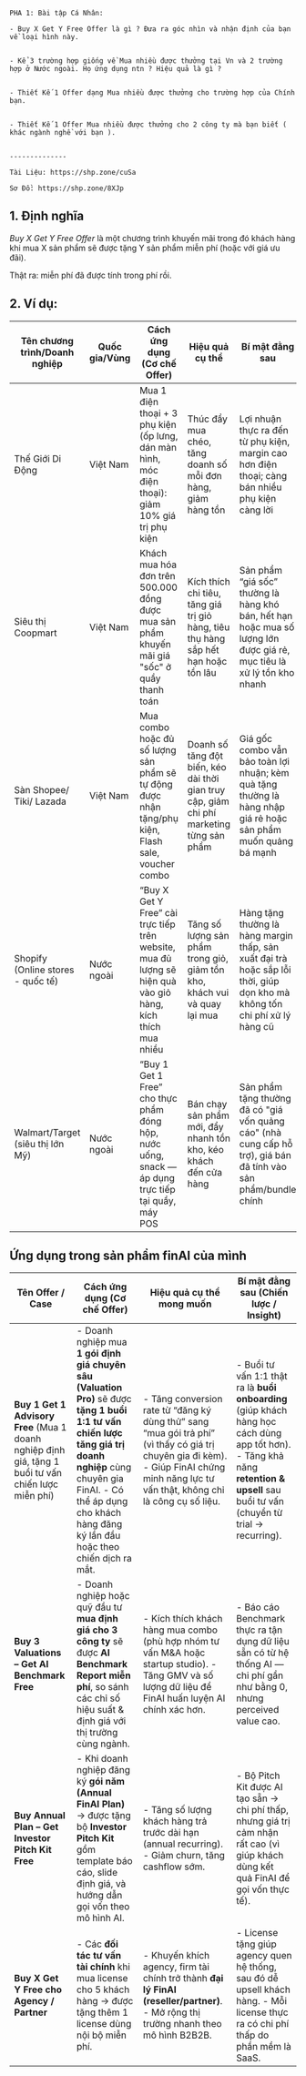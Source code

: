 ```
PHA 1: Bài tập Cá Nhân:

- Buy X Get Y Free Offer là gì ? Đưa ra góc nhìn và nhận định của bạn về loại hình này.
    

- Kể 3 trường hợp giống về Mua nhiều được thưởng tại Vn và 2 trường hợp ở Nước ngoài. Họ ứng dụng ntn ? Hiệu quả là gì ?
    

- Thiết Kế 1 Offer dạng Mua nhiều được thưởng cho trường hợp của Chính bạn.
    

- Thiết Kế 1 Offer Mua nhiều được thưởng cho 2 công ty mà bạn biết ( khác ngành nghề với bạn ).
    

--------------

Tài Liệu: https://shp.zone/cuSa

Sơ Đồ: https://shp.zone/8XJp
```

## 1. Định nghĩa 
_Buy X Get Y Free Offer_ là một chương trình khuyến mãi trong đó khách hàng khi mua X sản phẩm sẽ được tặng Y sản phẩm miễn phí (hoặc với giá ưu đãi). 

Thật ra: miễn phí đã được tính trong phí rồi. 

## 2. Ví dụ: 

| **Tên chương trình/Doanh nghiệp** | **Quốc gia/Vùng** | **Cách ứng dụng (Cơ chế Offer)**                                                                           | **Hiệu quả cụ thể**                                                                      | **Bí mật đằng sau**                                                                                                       |
| --------------------------------- | ----------------- | ---------------------------------------------------------------------------------------------------------- | ---------------------------------------------------------------------------------------- | ------------------------------------------------------------------------------------------------------------------------- |
| Thế Giới Di Động                  | Việt Nam          | Mua 1 điện thoại + 3 phụ kiện (ốp lưng, dán màn hình, móc điện thoại): giảm 10% giá trị phụ kiện           | Thúc đẩy mua chéo, tăng doanh số mỗi đơn hàng, giảm hàng tồn                             | Lợi nhuận thực ra đến từ phụ kiện, margin cao hơn điện thoại; càng bán nhiều phụ kiện càng lời                            |
| Siêu thị Coopmart                 | Việt Nam          | Khách mua hóa đơn trên 500.000 đồng được mua sản phẩm khuyến mãi giá "sốc" ở quầy thanh toán               | Kích thích chi tiêu, tăng giá trị giỏ hàng, tiêu thụ hàng sắp hết hạn hoặc tồn lâu       | Sản phẩm “giá sốc” thường là hàng khó bán, hết hạn hoặc mua số lượng lớn được giá rẻ, mục tiêu là xử lý tồn kho nhanh     |
| Sàn Shopee/ Tiki/ Lazada          | Việt Nam          | Mua combo hoặc đủ số lượng sản phẩm sẽ tự động được nhận tặng/phụ kiện, Flash sale, voucher combo          | Doanh số tăng đột biến, kéo dài thời gian truy cập, giảm chi phí marketing từng sản phẩm | Giá gốc combo vẫn bảo toàn lợi nhuận; kèm quà tặng thường là hàng nhập giá rẻ hoặc sản phẩm muốn quảng bá mạnh            |
| Shopify (Online stores - quốc tế) | Nước ngoài        | “Buy X Get Y Free” cài trực tiếp trên website, mua đủ lượng sẽ hiện quà vào giỏ hàng, kích thích mua nhiều | Tăng số lượng sản phẩm trong giỏ, giảm tồn kho, khách vui và quay lại mua                | Hàng tặng thường là hàng margin thấp, sản xuất đại trà hoặc sắp lỗi thời, giúp dọn kho mà không tốn chi phí xử lý hàng cũ |
| Walmart/Target (siêu thị lớn Mỹ)  | Nước ngoài        | “Buy 1 Get 1 Free” cho thực phẩm đóng hộp, nước uống, snack — áp dụng trực tiếp tại quầy, máy POS          | Bán chạy sản phẩm mới, đẩy nhanh tồn kho, kéo khách đến cửa hàng                         | Sản phẩm tặng thường đã có "giá vốn quảng cáo" (nhà cung cấp hỗ trợ), giá bán đã tính vào sản phẩm/bundle chính           |


## Ứng dụng trong sản phẩm finAI của mình 

| **Tên Offer / Case**                                                                                | **Cách ứng dụng (Cơ chế Offer)**                                                                                                                                                                                                             | **Hiệu quả cụ thể mong muốn**                                                                                                                                                           | **Bí mật đằng sau (Chiến lược / Insight)**                                                                                                                                          |
| --------------------------------------------------------------------------------------------------- | -------------------------------------------------------------------------------------------------------------------------------------------------------------------------------------------------------------------------------------------- | --------------------------------------------------------------------------------------------------------------------------------------------------------------------------------------- | ----------------------------------------------------------------------------------------------------------------------------------------------------------------------------------- |
| **Buy 1 Get 1 Advisory Free** (Mua 1 doanh nghiệp định giá, tặng 1 buổi tư vấn chiến lược miễn phí) | - Doanh nghiệp mua **1 gói định giá chuyên sâu (Valuation Pro)** sẽ được **tặng 1 buổi 1:1 tư vấn chiến lược tăng giá trị doanh nghiệp** cùng chuyên gia FinAI. - Có thể áp dụng cho khách hàng đăng ký lần đầu hoặc theo chiến dịch ra mắt. | - Tăng conversion rate từ “đăng ký dùng thử” sang “mua gói trả phí” (vì thấy có giá trị chuyên gia đi kèm). - Giúp FinAI chứng minh năng lực tư vấn thật, không chỉ là công cụ số liệu. | - Buổi tư vấn 1:1 thật ra là **buổi onboarding** (giúp khách hàng học cách dùng app tốt hơn). - Tăng khả năng **retention & upsell** sau buổi tư vấn (chuyển từ trial → recurring). |
| **Buy 3 Valuations – Get AI Benchmark Free**                                                        | - Doanh nghiệp hoặc quỹ đầu tư **mua định giá cho 3 công ty** sẽ được **AI Benchmark Report miễn phí**, so sánh các chỉ số hiệu suất & định giá với thị trường cùng ngành.                                                                   | - Kích thích khách hàng mua combo (phù hợp nhóm tư vấn M&A hoặc startup studio). - Tăng GMV và số lượng dữ liệu để FinAI huấn luyện AI chính xác hơn.                                   | - Báo cáo Benchmark thực ra tận dụng dữ liệu sẵn có từ hệ thống AI — chi phí gần như bằng 0, nhưng perceived value cao.                                                             |
| **Buy Annual Plan – Get Investor Pitch Kit Free**                                                   | - Khi doanh nghiệp đăng ký **gói năm (Annual FinAI Plan)** → được tặng bộ **Investor Pitch Kit** gồm template báo cáo, slide định giá, và hướng dẫn gọi vốn theo mô hình AI.                                                                 | - Tăng số lượng khách hàng trả trước dài hạn (annual recurring). - Giảm churn, tăng cashflow sớm.                                                                                       | - Bộ Pitch Kit được AI tạo sẵn → chi phí thấp, nhưng giá trị cảm nhận rất cao (vì giúp khách dùng kết quả FinAI để gọi vốn thực tế).                                                |
| **Buy X Get Y Free cho Agency / Partner**                                                           | - Các **đối tác tư vấn tài chính** khi mua license cho 5 khách hàng → được tặng thêm 1 license dùng nội bộ miễn phí.                                                                                                                         | - Khuyến khích agency, firm tài chính trở thành **đại lý FinAI (reseller/partner)**. - Mở rộng thị trường nhanh theo mô hình B2B2B.                                                     | - License tặng giúp agency quen hệ thống, sau đó dễ upsell khách hàng. - Mỗi license thực ra có chi phí thấp do phần mềm là SaaS.                                                   |